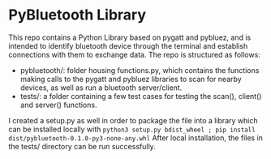 # PyBluetooth Library

This repo contains a Python Library based on pygatt and pybluez, and is intended to identify bluetooth device through the terminal and establish connections with them to exchange data. The repo is structured as follows:

* pybluetooth/: folder housing functions.py, which contains the functions making calls to the pygatt and pybluez libraries to scan for nearby devices, as well as run a bluetooth server/client.
* tests/: a folder containing a few test cases for testing the scan(), client() and server() functions.

I created a setup.py as well in order to package the file into a library which can be installed locally with 
```python3 setup.py bdist_wheel ; pip install dist/pybluetooth-0.1.0-py3-none-any.whl```
After local installation, the files in the tests/ directory can be run successfully.
